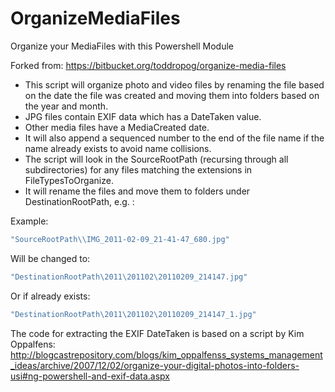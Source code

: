 OrganizeMediaFiles
==================
Organize your MediaFiles with this Powershell  Module

Forked from: https://bitbucket.org/toddropog/organize-media-files

* This script will organize photo and video files by renaming the file based on the date the
file was created and moving them into folders based on the year and month. 
* JPG files contain EXIF data which has a DateTaken value. 
* Other media files have a MediaCreated date.  
* It will also append a sequenced number to the end of the file name if the name already exists to avoid name collisions. 
* The script will look in the SourceRootPath (recursing through all subdirectories) for any files matching
the extensions in FileTypesToOrganize. 
* It will rename the files and move them to folders under DestinationRootPath, e.g. :

Example:
```powershell
"SourceRootPath\\IMG_2011-02-09_21-41-47_680.jpg"
```
Will be changed to:
```powershell
"DestinationRootPath\2011\201102\20110209_214147.jpg"
```
Or if already exists:
```powershell
"DestinationRootPath\2011\201102\20110209_214147_1.jpg"
```


The code for extracting the EXIF DateTaken is based on a script by Kim Oppalfens:
http://blogcastrepository.com/blogs/kim_oppalfenss_systems_management_ideas/archive/2007/12/02/organize-your-digital-photos-into-folders-usi#ng-powershell-and-exif-data.aspx
